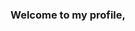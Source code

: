 ### Welcome to my profile, 

<!--
I mainly code in JS but I'm starting to use Python, TS and more. I am **the worst** bot developer there is but manage to have a [bot](https://top.gg/bot/752306970467237970) that is over 1k servers

-->
